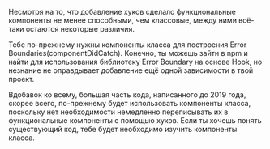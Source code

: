 Несмотря на то, что добавление хуков сделало функциональные компоненты не менее способными, чем классовые, между ними всё-таки остаются некоторые различия.

Тебе по-прежнему нужны компоненты класса для построения Error Boundaries(componentDidCatch). Конечно, ты можешь зайти в npm и найти для использования библиотеку Error Boundary на основе Hook, но незнание не оправдывает добавление ещё одной зависимости в твой проект.

Вдобавок ко всему, большая часть кода, написанного до 2019 года, скорее всего, по-прежнему будет использовать компоненты класса, поскольку нет необходимости немедленно переписывать их в функциональные компоненты с помощью хуков. Если ты хочешь понять существующий код, тебе будет необходимо изучить компоненты класса.
